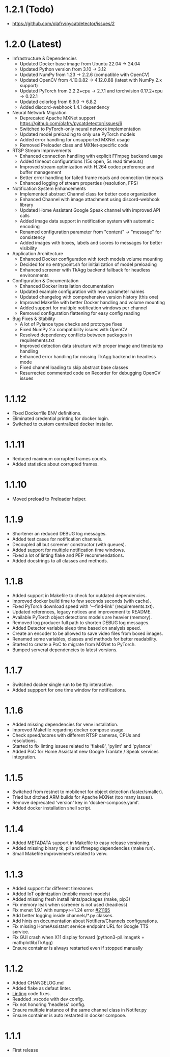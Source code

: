 # 1.2.1 (Todo)

* https://github.com/olafrv/pycatdetector/issues/2

# 1.2.0 (Latest)

* Infrastructure & Dependencies
  * Updated Docker base image from Ubuntu 22.04 → 24.04
  * Updated Python version from 3.10 → 3.12
  * Updated NumPy from 1.23 → 2.2.6 (compatible with OpenCV)
  * Updated OpenCV from 4.10.0.82 → 4.12.0.88 (latest with NumPy 2.x support)
  * Updated PyTorch from 2.2.2+cpu → 2.7.1 and torchvision 0.17.2+cpu → 0.22.1
  * Updated colorlog from 6.9.0 → 6.8.2
  * Added discord-webhook 1.4.1 dependency
* Neural Network Migration
  * Deprecated Apache MXNet support 
    https://github.com/olafrv/pycatdetector/issues/6
  * Switched to PyTorch-only neural network implementation
  * Updated model preloading to only use PyTorch models
  * Added error handling for unsupported MXNet usage
  * Removed Preloader class and MXNet-specific code
* RTSP Stream Improvements
  * Enhanced connection handling with explicit FFmpeg backend usage
  * Added timeout configurations (15s open, 5s read timeouts)
  * Improved stream optimization with H.264 codec preference and buffer management
  * Better error handling for failed frame reads and connection timeouts
  * Enhanced logging of stream properties (resolution, FPS)
* Notification System Enhancements
  * Implemented abstract Channel class for better code organization
  * Enhanced Channel with image attachment using discord-webhook library
  * Updated Home Assistant Google Speak channel with improved API calls
  * Added image data support in notification system with automatic encoding
  * Renamed configuration parameter from "content" → "message" for consistency
  * Added images with boxes, labels and scores to messages for better visibility
* Application Architecture
  * Enhanced Docker configuration with torch models volume mounting
  * Decided for no entrypoint.sh for initialization of model preloading
  * Enhanced screener with TkAgg backend fallback for headless environments
* Configuration & Documentation
  * Enhanced Docker installation documentation
  * Updated example configuration with new parameter names
  * Updated changelog with comprehensive version history (this one)
  * Improved Makefile with better Docker handling and volume mounting
  * Added support for multiple notification windows per channel
  * Removed configuration flattening for easy config reading
* Bug Fixes & Stability
  * A lot of Pylance type checks and prototype fixes
  * Fixed NumPy 2.x compatibility issues with OpenCV
  * Resolved dependency conflicts between packages in requirements.txt
  * Improved detection data structure with proper image and timestamp handling
  * Enhanced error handling for missing TkAgg backend in headless mode
  * Fixed channel loading to skip abstract base classes
  * Resurrected commented code on Recorder for debugging OpenCV issues

# 1.1.12

* Fixed Dockerfile ENV definitions.
* Eliminated credential printing for docker login.
* Switched to custom centralized docker installer.

# 1.1.11

* Reduced maximum corrupted frames counts.
* Added statistics about corrupted frames.

# 1.1.10

* Moved preload to Preloader helper.

# 1.1.9

* Shortener an reduced DEBUG log messages.
* Added test cases for notification channels.
* Decoupled all but screener constructor (with queues).
* Added support for multiple notification time windows.
* Fixed a lot of linting flake and PEP recommendations.
* Added docstrings to all classes and methods.

# 1.1.8

* Added support in Makefile to check for outdated dependencies.
* Improved docker build time to few seconds seconds (with cache).
* Fixed PyTorch download speed with '--find-link' (requirements.txt).
* Updated references, legacy notices and improvement to README.
* Available PyTorch object detections models are heavier (memory).
* Removed log producer full path to shorten DEBUG log messages.
* Added Detector variable sleep time based on analysis speed.
* Create an encoder to be allowed to save video files from boxed images.
* Renamed some variables, classes and methods for better readability.
* Started to create a PoC to migrate from MXNet to PyTorch.
* Bumped serveral dependencies to latest versions.

# 1.1.7

* Switched docker single run to be tty interactive.
* Added suppport for one time window for notifications.

# 1.1.6

* Added missing dependencies for venv installation.
* Improved Makefile regarding docker compose usage.
* Check speed/scores with different RTSP cameras, CPUs and resolutions.
* Started to fix linting issues related to 'flake8', 'pylint' and 'pylance'
* Added PoC for Home Assistant new Google Tranlate / Speak services integration.

# 1.1.5

* Switched from restnet to mobilenet for object detection (faster/smaller).
* Tried but ditched ARM builds for Apache MXNet (too many issues).
* Remove deprecated 'version' key in 'docker-compose.yaml'.
* Added docker installation shell script.

# 1.1.4

* Added METADATA support in Makefile to easy release versioning.
* Added missing binary tk, pil and ffmepeg dependencies (make run).
* Small Makefile improvements related to venv.

# 1.1.3
* Added support for different timezones
* Added IoT optimization (mobile mxnet models)
* Added missing fresh install hints/packages (make, pip3)
* Fix memory leak when screener is not used (headless)
* Fix mxnet 1.9.1 with numpy>=1.24 error [#21165](https://github.com/apache/mxnet/issues/21165)
* Add better logging inside channels/*.py classes.
* Add hints on documentation about Notifiers/Channels configurations.
* Fix missing HomeAssistant service endpoint URL for Google TTS service.
* Fix GUI crash when X11 display forward (python3-pil.imagetk + mathplotlib/TkAgg)
* Ensure container is always restarted even if stopped manually

# 1.1.2
* Added CHANGELOG.md
* Added flake as defaut linter.
* [Linting](https://code.visualstudio.com/docs/python/linting) code fixes.
* Readded .vscode with dev config.
* Fix not honoring 'headless' config.
* Ensure multiple instance of the same channel class in Notifer.py
* Ensure container is auto restarted in docker compose.

# 1.1.1
* First release

